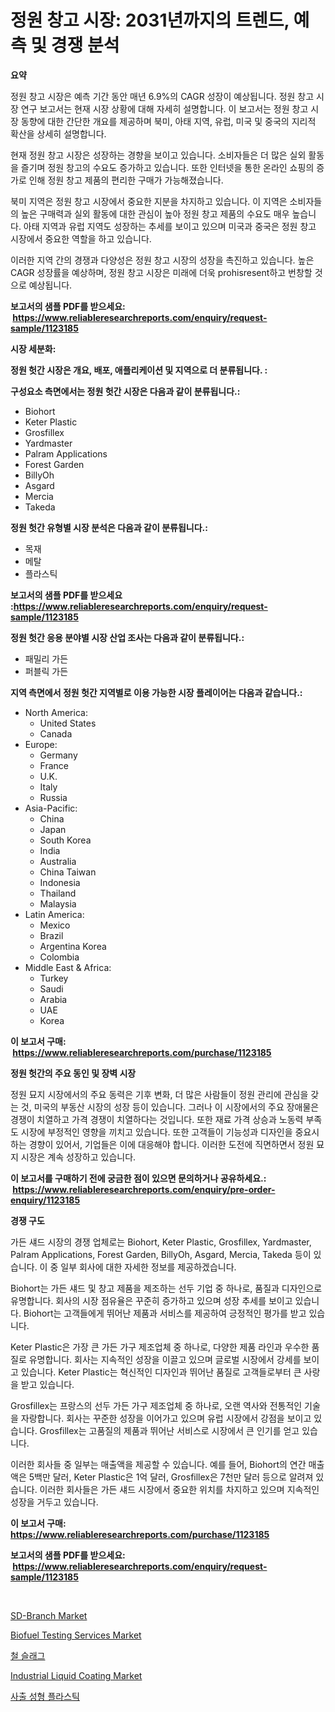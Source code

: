 <p><h1>정원 창고 시장: 2031년까지의 트렌드, 예측 및 경쟁 분석</h1></p><p><strong>요약</strong></p>
<p><p>정원 창고 시장은 예측 기간 동안 매년 6.9%의 CAGR 성장이 예상됩니다. 정원 창고 시장 연구 보고서는 현재 시장 상황에 대해 자세히 설명합니다. 이 보고서는 정원 창고 시장 동향에 대한 간단한 개요를 제공하며 북미, 아태 지역, 유럽, 미국 및 중국의 지리적 확산을 상세히 설명합니다.</p><p>현재 정원 창고 시장은 성장하는 경향을 보이고 있습니다. 소비자들은 더 많은 실외 활동을 즐기며 정원 창고의 수요도 증가하고 있습니다. 또한 인터넷을 통한 온라인 쇼핑의 증가로 인해 정원 창고 제품의 편리한 구매가 가능해졌습니다.</p><p>북미 지역은 정원 창고 시장에서 중요한 지분을 차지하고 있습니다. 이 지역은 소비자들의 높은 구매력과 실외 활동에 대한 관심이 높아 정원 창고 제품의 수요도 매우 높습니다. 아태 지역과 유럽 지역도 성장하는 추세를 보이고 있으며 미국과 중국은 정원 창고 시장에서 중요한 역할을 하고 있습니다.</p><p>이러한 지역 간의 경쟁과 다양성은 정원 창고 시장의 성장을 촉진하고 있습니다. 높은 CAGR 성장률을 예상하며, 정원 창고 시장은 미래에 더욱 prohisresent하고 번창할 것으로 예상됩니다.</p></p>
<p><strong>보고서의 샘플 PDF를 받으세요: &nbsp;<a href="https://www.reliableresearchreports.com/enquiry/request-sample/1123185">https://www.reliableresearchreports.com/enquiry/request-sample/1123185</a></strong></p>
<p><strong>시장 세분화:</strong></p>
<p><strong> 정원 헛간 시장은 개요, 배포, 애플리케이션 및 지역으로 더 분류됩니다. :</strong></p>
<p><strong>구성요소 측면에서는 정원 헛간 시장은 다음과 같이 분류됩니다.:</strong></p>
<p><ul><li>Biohort</li><li>Keter Plastic</li><li>Grosfillex</li><li>Yardmaster</li><li>Palram Applications</li><li>Forest Garden</li><li>BillyOh</li><li>Asgard</li><li>Mercia</li><li>Takeda</li></ul></p>
<p><strong> 정원 헛간 유형별 시장 분석은 다음과 같이 분류됩니다.:</strong></p>
<p><ul><li>목재</li><li>메탈</li><li>플라스틱</li></ul></p>
<p><strong>보고서의 샘플 PDF를 받으세요 :<a href="https://www.reliableresearchreports.com/enquiry/request-sample/1123185">https://www.reliableresearchreports.com/enquiry/request-sample/1123185</a></strong></p>
<p><strong> 정원 헛간 응용 분야별 시장 산업 조사는 다음과 같이 분류됩니다.:</strong></p>
<p><ul><li>패밀리 가든</li><li>퍼블릭 가든</li></ul></p>
<p><strong>지역 측면에서 정원 헛간 지역별로 이용 가능한 시장 플레이어는 다음과 같습니다.:</strong></p>
<p><ul>
    <li>
        North America:
        <ul>
            <li>United States</li>
            <li>Canada</li>
        </ul>
    </li>
    <li>
        Europe:
        <ul>
            <li>Germany</li>
            <li>France</li>
            <li>U.K.</li>
            <li>Italy</li>
            <li>Russia</li>
        </ul>
    </li>
    <li>
        Asia-Pacific:
        <ul>
            <li>China</li>
            <li>Japan</li>
            <li>South Korea</li>
            <li>India</li>
            <li>Australia</li>
            <li>China Taiwan</li>
            <li>Indonesia</li>
            <li>Thailand</li>
            <li>Malaysia</li>
        </ul>
    </li>
    <li>
        Latin America:
        <ul>
            <li>Mexico</li>
            <li>Brazil</li>
            <li>Argentina Korea</li>
            <li>Colombia</li>
        </ul>
    </li>
    <li>
        Middle East & Africa:
        <ul>
            <li>Turkey</li>
            <li>Saudi</li>
            <li>Arabia</li>
            <li>UAE</li>
            <li>Korea</li>
        </ul>
    </li>
    </ul></p>
<p><strong>이 보고서 구매: &nbsp;<a href="https://www.reliableresearchreports.com/purchase/1123185">https://www.reliableresearchreports.com/purchase/1123185</a></strong></p>
<p><strong>정원 헛간의 주요 동인 및 장벽 시장</strong></p>
<p><p>정원 묘지 시장에서의 주요 동력은 기후 변화, 더 많은 사람들이 정원 관리에 관심을 갖는 것, 미국의 부동산 시장의 성장 등이 있습니다. 그러나 이 시장에서의 주요 장애물은 경쟁이 치열하고 가격 경쟁이 치열하다는 것입니다. 또한 재료 가격 상승과 노동력 부족도 시장에 부정적인 영향을 끼치고 있습니다. 또한 고객들이 기능성과 디자인을 중요시하는 경향이 있어서, 기업들은 이에 대응해야 합니다. 이러한 도전에 직면하면서 정원 묘지 시장은 계속 성장하고 있습니다.</p></p>
<p><strong>이 보고서를 구매하기 전에 궁금한 점이 있으면 문의하거나 공유하세요.: &nbsp;<a href="https://www.reliableresearchreports.com/enquiry/pre-order-enquiry/1123185">https://www.reliableresearchreports.com/enquiry/pre-order-enquiry/1123185</a></strong></p>
<p><strong>경쟁 구도</strong></p>
<p><p>가든 섀드 시장의 경쟁 업체로는 Biohort, Keter Plastic, Grosfillex, Yardmaster, Palram Applications, Forest Garden, BillyOh, Asgard, Mercia, Takeda 등이 있습니다. 이 중 일부 회사에 대한 자세한 정보를 제공하겠습니다.</p><p>Biohort는 가든 섀드 및 창고 제품을 제조하는 선두 기업 중 하나로, 품질과 디자인으로 유명합니다. 회사의 시장 점유율은 꾸준히 증가하고 있으며 성장 추세를 보이고 있습니다. Biohort는 고객들에게 뛰어난 제품과 서비스를 제공하여 긍정적인 평가를 받고 있습니다.</p><p>Keter Plastic은 가장 큰 가든 가구 제조업체 중 하나로, 다양한 제품 라인과 우수한 품질로 유명합니다. 회사는 지속적인 성장을 이끌고 있으며 글로벌 시장에서 강세를 보이고 있습니다. Keter Plastic는 혁신적인 디자인과 뛰어난 품질로 고객들로부터 큰 사랑을 받고 있습니다.</p><p>Grosfillex는 프랑스의 선두 가든 가구 제조업체 중 하나로, 오랜 역사와 전통적인 기술을 자랑합니다. 회사는 꾸준한 성장을 이어가고 있으며 유럽 시장에서 강점을 보이고 있습니다. Grosfillex는 고품질의 제품과 뛰어난 서비스로 시장에서 큰 인기를 얻고 있습니다.</p><p>이러한 회사들 중 일부는 매출액을 제공할 수 있습니다. 예를 들어, Biohort의 연간 매출액은 5백만 달러, Keter Plastic은 1억 달러, Grosfillex은 7천만 달러 등으로 알려져 있습니다. 이러한 회사들은 가든 섀드 시장에서 중요한 위치를 차지하고 있으며 지속적인 성장을 거두고 있습니다.</p></p>
<p><strong>이 보고서 구매: &nbsp; <a href="https://www.reliableresearchreports.com/purchase/1123185">https://www.reliableresearchreports.com/purchase/1123185</a></strong></p>
<p><strong>보고서의 샘플 PDF를 받으세요: &nbsp;<a href="https://www.reliableresearchreports.com/enquiry/request-sample/1123185">https://www.reliableresearchreports.com/enquiry/request-sample/1123185</a></strong><strong></strong></p>
<p>&nbsp;</p>
<p><p><a href="https://valiant-lunge-8fe.notion.site/SD-Branch-Market-Size-Share-Trends-Analysis-Report-By-Material-By-Type-By-End-user-By-Region--6c4c82ca56dc40b391ba909d8a5e325b">SD-Branch Market</a></p><p><a href="https://github.com/abdelrhmankishk22/Market-Research-Report-List-3/blob/main/biofuel-testing-services-market.md">Biofuel Testing Services Market</a></p><p><a href="https://github.com/akzkkws047661437/Market-Research-Report-List-1/blob/main/6244658190096.md">철 슬래그</a></p><p><a href="https://github.com/ChiragRp1/Market-Research-Report-List-3/blob/main/industrial-liquid-coating-market.md">Industrial Liquid Coating Market</a></p><p><a href="https://github.com/vsckjg50460/Market-Research-Report-List-1/blob/main/2358443190097.md">사출 성형 플라스틱</a></p></p>